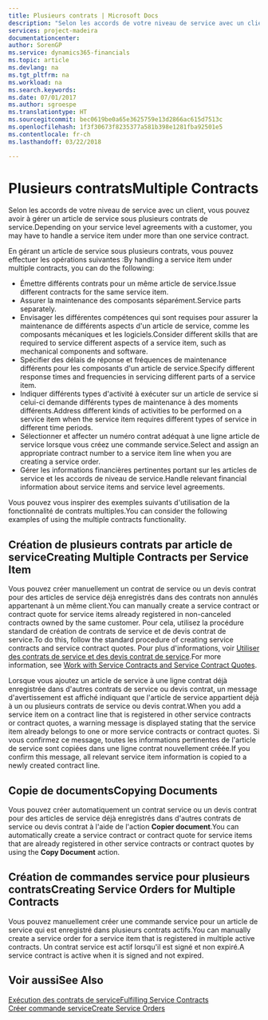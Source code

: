 ```yaml
---
title: Plusieurs contrats | Microsoft Docs
description: "Selon les accords de votre niveau de service avec un client, vous pouvez avoir à gérer un article de service sous plusieurs contrats de service."
services: project-madeira
documentationcenter: 
author: SorenGP
ms.service: dynamics365-financials
ms.topic: article
ms.devlang: na
ms.tgt_pltfrm: na
ms.workload: na
ms.search.keywords: 
ms.date: 07/01/2017
ms.author: sgroespe
ms.translationtype: HT
ms.sourcegitcommit: bec0619be0a65e3625759e13d2866ac615d7513c
ms.openlocfilehash: 1f3f30673f8235377a581b398e1281fba92501e5
ms.contentlocale: fr-ch
ms.lasthandoff: 03/22/2018

---
```

# <a name="multiple-contracts"></a><span data-ttu-id="7454b-103">Plusieurs contrats</span><span class="sxs-lookup"><span data-stu-id="7454b-103">Multiple Contracts</span></span>
<span data-ttu-id="7454b-104">Selon les accords de votre niveau de service avec un client, vous pouvez avoir à gérer un article de service sous plusieurs contrats de service.</span><span class="sxs-lookup"><span data-stu-id="7454b-104">Depending on your service level agreements with a customer, you may have to handle a service item under more than one service contract.</span></span>  
  
<span data-ttu-id="7454b-105">En gérant un article de service sous plusieurs contrats, vous pouvez effectuer les opérations suivantes :</span><span class="sxs-lookup"><span data-stu-id="7454b-105">By handling a service item under multiple contracts, you can do the following:</span></span>  
  
* <span data-ttu-id="7454b-106">Émettre différents contrats pour un même article de service.</span><span class="sxs-lookup"><span data-stu-id="7454b-106">Issue different contracts for the same service item.</span></span>  
* <span data-ttu-id="7454b-107">Assurer la maintenance des composants séparément.</span><span class="sxs-lookup"><span data-stu-id="7454b-107">Service parts separately.</span></span>  
* <span data-ttu-id="7454b-108">Envisager les différentes compétences qui sont requises pour assurer la maintenance de différents aspects d'un article de service, comme les composants mécaniques et les logiciels.</span><span class="sxs-lookup"><span data-stu-id="7454b-108">Consider different skills that are required to service different aspects of a service item, such as mechanical components and software.</span></span>  
* <span data-ttu-id="7454b-109">Spécifier des délais de réponse et fréquences de maintenance différents pour les composants d'un article de service.</span><span class="sxs-lookup"><span data-stu-id="7454b-109">Specify different response times and frequencies in servicing different parts of a service item.</span></span>  
* <span data-ttu-id="7454b-110">Indiquer différents types d'activité à exécuter sur un article de service si celui-ci demande différents types de maintenance à des moments différents.</span><span class="sxs-lookup"><span data-stu-id="7454b-110">Address different kinds of activities to be performed on a service item when the service item requires different types of service in different time periods.</span></span>  
* <span data-ttu-id="7454b-111">Sélectionner et affecter un numéro contrat adéquat à une ligne article de service lorsque vous créez une commande service.</span><span class="sxs-lookup"><span data-stu-id="7454b-111">Select and assign an appropriate contract number to a service item line when you are creating a service order.</span></span>  
* <span data-ttu-id="7454b-112">Gérer les informations financières pertinentes portant sur les articles de service et les accords de niveau de service.</span><span class="sxs-lookup"><span data-stu-id="7454b-112">Handle relevant financial information about service items and service level agreements.</span></span>  
  
<span data-ttu-id="7454b-113">Vous pouvez vous inspirer des exemples suivants d'utilisation de la fonctionnalité de contrats multiples.</span><span class="sxs-lookup"><span data-stu-id="7454b-113">You can consider the following examples of using the multiple contracts functionality.</span></span>  
  
## <a name="creating-multiple-contracts-per-service-item"></a><span data-ttu-id="7454b-114">Création de plusieurs contrats par article de service</span><span class="sxs-lookup"><span data-stu-id="7454b-114">Creating Multiple Contracts per Service Item</span></span>  
<span data-ttu-id="7454b-115">Vous pouvez créer manuellement un contrat de service ou un devis contrat pour des articles de service déjà enregistrés dans des contrats non annulés appartenant à un même client.</span><span class="sxs-lookup"><span data-stu-id="7454b-115">You can manually create a service contract or contract quote for service items already registered in non-canceled contracts owned by the same customer.</span></span> <span data-ttu-id="7454b-116">Pour cela, utilisez la procédure standard de création de contrats de service et de devis contrat de service.</span><span class="sxs-lookup"><span data-stu-id="7454b-116">To do this, follow the standard procedure of creating service contracts and service contract quotes.</span></span> <span data-ttu-id="7454b-117">Pour plus d'informations, voir [Utiliser des contrats de service et des devis contrat de service](service-how-to-create-service-contracts-and-service-contract-quotes.md).</span><span class="sxs-lookup"><span data-stu-id="7454b-117">For more information, see [Work with Service Contracts and Service Contract Quotes](service-how-to-create-service-contracts-and-service-contract-quotes.md).</span></span>  
  
<span data-ttu-id="7454b-118">Lorsque vous ajoutez un article de service à une ligne contrat déjà enregistrée dans d'autres contrats de service ou devis contrat, un message d'avertissement est affiché indiquant que l'article de service appartient déjà à un ou plusieurs contrats de service ou devis contrat.</span><span class="sxs-lookup"><span data-stu-id="7454b-118">When you add a service item on a contract line that is registered in other service contracts or contract quotes, a warning message is displayed stating that the service item already belongs to one or more service contracts or contract quotes.</span></span> <span data-ttu-id="7454b-119">Si vous confirmez ce message, toutes les informations pertinentes de l'article de service sont copiées dans une ligne contrat nouvellement créée.</span><span class="sxs-lookup"><span data-stu-id="7454b-119">If you confirm this message, all relevant service item information is copied to a newly created contract line.</span></span>  
  
## <a name="copying-documents"></a><span data-ttu-id="7454b-120">Copie de documents</span><span class="sxs-lookup"><span data-stu-id="7454b-120">Copying Documents</span></span>  
<span data-ttu-id="7454b-121">Vous pouvez créer automatiquement un contrat service ou un devis contrat pour des articles de service déjà enregistrés dans d'autres contrats de service ou devis contrat à l'aide de l'action **Copier document**.</span><span class="sxs-lookup"><span data-stu-id="7454b-121">You can automatically create a service contract or contract quote for service items that are already registered in other service contracts or contract quotes by using the **Copy Document** action.</span></span>  
  
## <a name="creating-service-orders-for-multiple-contracts"></a><span data-ttu-id="7454b-122">Création de commandes service pour plusieurs contrats</span><span class="sxs-lookup"><span data-stu-id="7454b-122">Creating Service Orders for Multiple Contracts</span></span>  
<span data-ttu-id="7454b-123">Vous pouvez manuellement créer une commande service pour un article de service qui est enregistré dans plusieurs contrats actifs.</span><span class="sxs-lookup"><span data-stu-id="7454b-123">You can manually create a service order for a service item that is registered in multiple active contracts.</span></span> <span data-ttu-id="7454b-124">Un contrat service est actif lorsqu'il est signé et non expiré.</span><span class="sxs-lookup"><span data-stu-id="7454b-124">A service contract is active when it is signed and not expired.</span></span>  
  
## <a name="see-also"></a><span data-ttu-id="7454b-125">Voir aussi</span><span class="sxs-lookup"><span data-stu-id="7454b-125">See Also</span></span>  
[<span data-ttu-id="7454b-126">Exécution des contrats de service</span><span class="sxs-lookup"><span data-stu-id="7454b-126">Fulfilling Service Contracts</span></span>](service-fulfill-service-contracts.md)  
[<span data-ttu-id="7454b-127">Créer commande service</span><span class="sxs-lookup"><span data-stu-id="7454b-127">Create Service Orders</span></span>](service-how-to-create-service-orders.md)  

